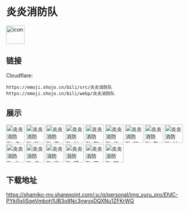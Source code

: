 # 炎炎消防队
<img src="https://emoji.shojo.cn/bili/src/炎炎消防队/icon.png" width="50" height="50" alt="icon">

## 链接
Cloudflare:
```
https://emoji.shojo.cn/bili/src/炎炎消防队
https://emoji.shojo.cn/bili/webp/炎炎消防队
```
## 展示
<img src="https://emoji.shojo.cn/bili/src/炎炎消防队/炎炎消防队-点点点.png" width="50" height="50" alt="炎炎消防队-点点点">
<img src="https://emoji.shojo.cn/bili/src/炎炎消防队/炎炎消防队-独眼巨猩.png" width="50" height="50" alt="炎炎消防队-独眼巨猩">
<img src="https://emoji.shojo.cn/bili/src/炎炎消防队/炎炎消防队-恶魔.png" width="50" height="50" alt="炎炎消防队-恶魔">
<img src="https://emoji.shojo.cn/bili/src/炎炎消防队/炎炎消防队-拉托姆.png" width="50" height="50" alt="炎炎消防队-拉托姆">
<img src="https://emoji.shojo.cn/bili/src/炎炎消防队/炎炎消防队-咧嘴惊恐.png" width="50" height="50" alt="炎炎消防队-咧嘴惊恐">
<img src="https://emoji.shojo.cn/bili/src/炎炎消防队/炎炎消防队-灵光一闪.png" width="50" height="50" alt="炎炎消防队-灵光一闪">
<img src="https://emoji.shojo.cn/bili/src/炎炎消防队/炎炎消防队-凝视.png" width="50" height="50" alt="炎炎消防队-凝视">
<img src="https://emoji.shojo.cn/bili/src/炎炎消防队/炎炎消防队-怨气.png" width="50" height="50" alt="炎炎消防队-怨气">
<img src="https://emoji.shojo.cn/bili/src/炎炎消防队/炎炎消防队-讨厌.png" width="50" height="50" alt="炎炎消防队-讨厌">
<img src="https://emoji.shojo.cn/bili/src/炎炎消防队/炎炎消防队-少女心.png" width="50" height="50" alt="炎炎消防队-少女心">
<img src="https://emoji.shojo.cn/bili/src/炎炎消防队/炎炎消防队-肯定.png" width="50" height="50" alt="炎炎消防队-肯定">
<img src="https://emoji.shojo.cn/bili/src/炎炎消防队/炎炎消防队-愉快.png" width="50" height="50" alt="炎炎消防队-愉快">
<img src="https://emoji.shojo.cn/bili/src/炎炎消防队/炎炎消防队-噗嗤噗嗤.png" width="50" height="50" alt="炎炎消防队-噗嗤噗嗤">
<img src="https://emoji.shojo.cn/bili/src/炎炎消防队/炎炎消防队-灭火.png" width="50" height="50" alt="炎炎消防队-灭火">
<img src="https://emoji.shojo.cn/bili/src/炎炎消防队/炎炎消防队-禁止入内.png" width="50" height="50" alt="炎炎消防队-禁止入内">

## 下载地址

https://shamiko-my.sharepoint.com/:u:/g/personal/img_yuru_pro/EfdC-PYkj5xIiSgeVmboh1UB3o8Nc3nwyxDQXNu1ZFKrWQ